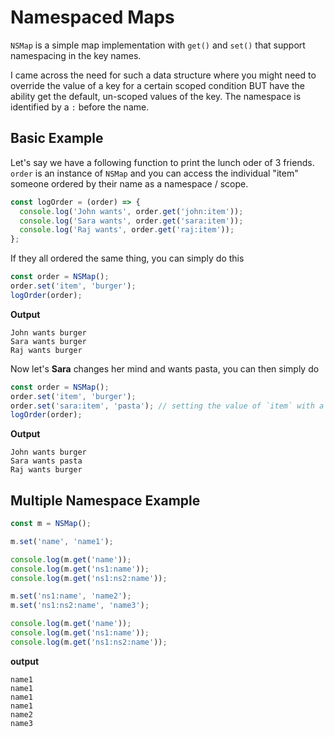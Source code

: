Namespaced Maps
=======================

`NSMap` is a simple map implementation with `get()` and `set()` that support namespacing in the key names. 

I came across the need for such a data structure where you might need to override the value of a key for a certain scoped condition BUT have the ability get the default, un-scoped values of the key. The namespace is identified by a `:` before the name. 

Basic Example
-------

Let's say we have a following function to print the lunch oder of 3 friends. `order` is an instance of `NSMap` and you can access the individual "item" someone ordered by their name as a namespace / scope.

```js
const logOrder = (order) => {
  console.log('John wants', order.get('john:item'));
  console.log('Sara wants', order.get('sara:item'));
  console.log('Raj wants', order.get('raj:item'));
};
```

If they all ordered the same thing, you can simply do this

```js
const order = NSMap();
order.set('item', 'burger');
logOrder(order);
```

**Output**

```
John wants burger
Sara wants burger
Raj wants burger
```

Now let's **Sara** changes her mind and wants pasta, you can then simply do

```js
const order = NSMap();
order.set('item', 'burger');
order.set('sara:item', 'pasta'); // setting the value of `item` with a namespcace/scope of `sara`
logOrder(order);
```

**Output**

```
John wants burger
Sara wants pasta
Raj wants burger
```

Multiple Namespace Example
-----------

```js
const m = NSMap();

m.set('name', 'name1');

console.log(m.get('name'));
console.log(m.get('ns1:name'));
console.log(m.get('ns1:ns2:name'));

m.set('ns1:name', 'name2');
m.set('ns1:ns2:name', 'name3');

console.log(m.get('name'));
console.log(m.get('ns1:name'));
console.log(m.get('ns1:ns2:name'));
```

**output**

```
name1
name1
name1
name1
name2
name3
```
